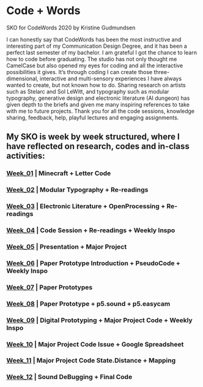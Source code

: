 # Code + Words

SKO for CodeWords 2020 by Kristine Gudmundsen

I can honestly say that CodeWords has been the most instructive and interesting part of my Communication Design Degree, and it has been a perfect last semester of my bachelor. I am grateful I got the chance to learn how to code before graduating. The studio has not only thought me CamelCase but also opened my eyes for coding and all the interactive possibilities it gives. It’s through coding I can create those three-dimensional, interactive and multi-sensory experiences I have always wanted to create, but not known how to do. Sharing research on artists such as Stelarc and Sol LeWitt, and typography such as modular typography, generative design and electronic literature (AI dungeon) has given depth to the briefs and given me many inspiring references to take with me to future projects. Thank you for all the code sessions, knowledge sharing, feedback, help, playful lectures and engaging assignments. 


## My SKO is week by week structured, where I have reflected on research, codes and in-class activities:

### [Week_01](https://github.com/KristineGudmundsen/CodeWords/tree/master/SKO/Week_01) | Minecraft + Letter Code
### [Week_02](https://github.com/KristineGudmundsen/CodeWords/tree/master/SKO/Week_02) | Modular Typography + Re-readings
### [Week_03](https://github.com/KristineGudmundsen/CodeWords/tree/master/SKO/Week_03) | Electronic Literature + OpenProcessing + Re-readings
### [Week_04](https://github.com/KristineGudmundsen/CodeWords/tree/master/SKO/Week_04) | Code Session + Re-readings + Weekly Inspo
### [Week_05](https://github.com/KristineGudmundsen/CodeWords/tree/master/SKO/Week_05) | Presentation + Major Project
### [Week_06](https://github.com/KristineGudmundsen/CodeWords/tree/master/SKO/Week_06) | Paper Prototype Introduction + PseudoCode + Weekly Inspo
### [Week_07](https://github.com/KristineGudmundsen/CodeWords/tree/master/SKO/Week_07) | Paper Prototypes
### [Week_08](https://github.com/KristineGudmundsen/CodeWords/tree/master/SKO/Week_08) | Paper Prototype + p5.sound + p5.easycam
### [Week_09](https://github.com/KristineGudmundsen/CodeWords/tree/master/SKO/Week_09) | Digital Prototyping + Major Project Code + Weekly Inspo
### [Week_10](https://github.com/KristineGudmundsen/CodeWords/tree/master/SKO/Week_10) | Major Project Code Issue + Google Spreadsheet
### [Week_11](https://github.com/KristineGudmundsen/CodeWords/tree/master/SKO/Week_11) | Major Project Code State.Distance + Mapping
### [Week_12](https://github.com/KristineGudmundsen/CodeWords/tree/master/SKO/Week_12) | Sound DeBugging + Final Code
